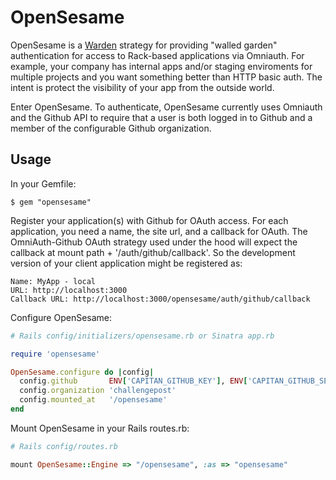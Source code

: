 # OpenSesame

OpenSesame is a [Warden](https://github.com/hassox/warden) strategy for providing "walled garden" authentication for access to Rack-based applications via Omniauth. For example, your company has internal apps and/or staging enviroments for multiple projects and you want something better than HTTP basic auth. The intent is protect the visibility of your app from the outside world.

Enter OpenSesame. To authenticate, OpenSesame currently uses Omniauth and the Github API to require that a user is both logged in to Github and a member of the configurable Github organization.

## Usage

In your Gemfile:

    $ gem "opensesame"

Register your application(s) with Github for OAuth access. For each application, you need a name, the site url,
and a callback for OAuth. The OmniAuth-Github OAuth strategy used under the hood will expect the callback at mount path + '/auth/github/callback'. So the development version of your client application might be registered as:

    Name: MyApp - local
    URL: http://localhost:3000
    Callback URL: http://localhost:3000/opensesame/auth/github/callback

Configure OpenSesame:

```ruby
# Rails config/initializers/opensesame.rb or Sinatra app.rb

require 'opensesame'

OpenSesame.configure do |config|
  config.github       ENV['CAPITAN_GITHUB_KEY'], ENV['CAPITAN_GITHUB_SECRET']
  config.organization 'challengepost'
  config.mounted_at   '/opensesame'
end
```

Mount OpenSesame in your Rails routes.rb:

```ruby
# Rails config/routes.rb

mount OpenSesame::Engine => "/opensesame", :as => "opensesame"
```

